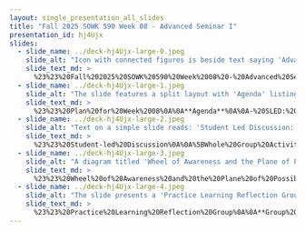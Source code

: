 ```yaml
---
layout: single_presentation_all_slides
title: "Fall 2025 SOWK 590 Week 08 - Advanced Seminar I"
presentation_id: hj4Ujx
slides:
  - slide_name: ../deck-hj4Ujx-large-0.jpeg
    slide_alt: "Icon with connected figures is beside text saying 'Advanced Seminar I,' for Fall 2025, Week 08, SOWK 590. Footer notes Jacob Campbell at Heritage University."
    slide_text_md: >
      %23%23%20Fall%202025%20SOWK%20590%20Week%2008%20-%20Advanced%20Seminar%20I%0A%0Atitle:%20Fall%202025%20SOWK%20590%20Week%2008%20-%20Advanced%20Seminar%20I%0Adate:%202025-10-13%2022:37:09%0Alocation:%20Heritage%20University%0Atags:%0A%20%20-%20Heritage%20University%0A%20%20-%20MSW%20Program%0A%20%20-%20SOWK%20590%0Apresentation_video:%20%3E%0A%20%20%22%22%0Adescription:%20%3E%0A%0AWeek%20eight%20is%20synchronous%20with%20having%20class%20on%20Saturday%20(10/18/25)%20for%20SOWK%20590.%20Students%20continue%20to%20work%20at%20the%20practicum%20and%20will%20submit%20their%20weekly%20journal.%20We%20will%20have%20the%20following%20agenda:%0A%0A-%20SLED:%20Intersectionality%20and%20Identity%0A-%20Mindfulness%20activity%0A-%20Practice%20Learning%20Reflection%20Group%0A%0AThe%20learning%20objectives%20this%20week%20include:%0A%0A-%20Students%20consider%20intersectionality%20and%20identity,%20and%20how%20these%20concepts%20relate%20to%20their%20practice.%0A-%20Students%20will%20actively%20practice%20a%20mindfulness%20activity.%0A-%20Students%20will%20recognize%20the%20shared%20experiences%20of%20their%20peers%20in%20the%20practicum%20and%20be%20able%20to%20utilize%20the%20group%20as%20a%20method%20for%20sharing%20and%20problem-solving.%0A-%20Students%20will%20analyze%20their%20practicum%20experience,%20reflecting%20on%20how%20it%20connects%20to%20their%20development%20and%20demonstration%20of%20competence.%0A%0A
  - slide_name: ../deck-hj4Ujx-large-1.jpeg
    slide_alt: "The slide features a split layout with 'Agenda' listing activities for week 08: SLED: Intersectionality and Identity, Mindfulness activity, Practice Learning Reflection Group. 'Learning Objectives' detail student goals like considering intersectionality and practicing mindfulness."
    slide_text_md: >
      %23%23%20Plan%20for%20Week%2008%0A%0A**Agenda**%0A%0A-%20SLED:%20Intersectionality%20and%20Identity%0A-%20Mindfulness%20activity%0A-%20Practice%20Learning%20Reflection%20Group%0A%0A**learning%20objectives**%0A%0A-%20Students%20consider%20intersectionality%20and%20identity,%20and%20how%20these%20concepts%20relate%20to%20their%20practice.%0A-%20Students%20will%20actively%20practice%20a%20mindfulness%20activity.%0A-%20Students%20will%20recognize%20the%20shared%20experiences%20of%20their%20peers%20in%20the%20practicum%20and%20be%20able%20to%20utilize%20the%20group%20as%20a%20method%20for%20sharing%20and%20problem-solving.%0A-%20Students%20will%20analyze%20their%20practicum%20experience,%20reflecting%20on%20how%20it%20connects%20to%20their%20development%20and%20demonstration%20of%20competence.%0A%0A
  - slide_name: ../deck-hj4Ujx-large-2.jpeg
    slide_alt: "Text on a simple slide reads: 'Student Led Discussion: Intersectionality and Identity' in a minimalist design on a white background."
    slide_text_md: >
      %23%23%20Student-led%20Discussion%0A%0A%5BWhole%20Group%20Activity%5D%20Assigned%20students%20will%20facilitate%20discussion%20with%20the%20class%20regarding%20chosen%20topic.%0A%0AIntersectionality%20and%20Identity%0A%0A
  - slide_name: ../deck-hj4Ujx-large-3.jpeg
    slide_alt: "A diagram titled 'Wheel of Awareness and the Plane of Possibility' features a circular model. The central 'Hub' represents awareness. Surrounding 'Rim' includes senses like sight, sound. Spokes connect these elements. Text highlights integration of consciousness, differentiating rim-elements and hub-awareness. Sixth, Seventh, and Eighth Senses are labeled, along with First Five Senses. © 2007, 2014 Mind Your Brain, Inc."
    slide_text_md: >
      %23%23%20Wheel%20of%20Awareness%20and%20the%20Plane%20of%20Possibility%0A%3E%20Dr.%20Dan%20Siegle%0A%0A%5BWhole%20Class%20Activity%5D%20Listen%20to%20%5BWheel%20of%20Awareness%20and%20the%20Plane%20of%20Possibility%5D(https://drdansiegel.com/wheel-of-awareness/)%0A%0AHere%20is%20an%20image%20of%20%E2%80%9CThe%20Wheel%20of%20Awareness.%E2%80%9D%20The%20hub%20represents%20the%20experience%20of%20awareness%20itself%20%E2%80%94%20knowing%20%E2%80%94%20while%20the%20rim%20contains%20all%20the%20points%20of%20anything%20we%20can%20become%20aware%20of,%20that%20which%20is%20known%20to%20us.%20We%20can%20send%20a%20spoke%20out%20to%20the%20rim%20to%20focus%20our%20attention%20on%20one%20point%20or%20another%20on%20the%20rim.%20In%20this%20way,%20the%20wheel%20of%20awareness%20becomes%20a%20visual%20metaphor%20for%20the%20integration%20of%20consciousness%20as%20we%20differentiate%20rim-elements%20and%20hub-awareness%20from%20each%20other%20and%20link%20them%20with%20our%20focus%20of%20attention.%0A%0A
  - slide_name: ../deck-hj4Ujx-large-4.jpeg
    slide_alt: "The slide presents a 'Practice Learning Reflection Group.' It includes a 'Group Check-in Question' about learning activities and 'Practicum Discussion' prompts. On the right, it lists 'Group Norms,' highlighting respect, open-minded dialogue, participation, and confidentiality."
    slide_text_md: >
      %23%23%20Practice%20Learning%20Reflection%20Group%0A%0A**Group%20Norms**%0A%0A-%20We%20will%20be%20respectful%20of%20each%20other%0A-%20We%20will%20approach%20our%20dialogue%20with%20an%20open%20mind%0A-%20We%20will%20engage%20and%20fully%20participate%0A-%20We%20will%20keep%20our%20clients%E2%80%99%20information%20confidential%0A%0A**Group%20Check-in%20Question**%0A%0AAn%20activity%20that%20is%20facilitating%20learning%20for%20you%20this%20week.%0A%0A**Practicum%20Discussion**%20%0A%0A-%20What%20are%20some%20of%20the%20things%20that%20are%20happening%20in%20your%20practicums%0A-%20What%20are%20some%20of%20the%20needs%20of%20the%20clients%20you%20are%20working%20with%0A-%20Examples%20of%20client%20work%20to%20share%20with%20the%20group%0A
---
```

